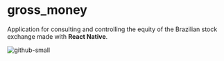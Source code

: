 # gross_money
Application for consulting and controlling the equity of the Brazilian stock exchange made with **React Native**.

![github-small](https://imgur.com/ZclIDpI.png)
